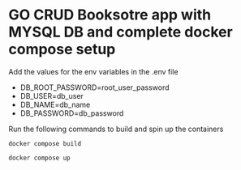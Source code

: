 # GO CRUD Booksotre app with MYSQL DB and complete docker compose setup

Add the values for the env variables in the .env file

- DB_ROOT_PASSWORD=root_user_password
- DB_USER=db_user 
- DB_NAME=db_name
- DB_PASSWORD=db_password


Run the following commands to build and spin up the containers

```
docker compose build
```

```
docker compose up
```

